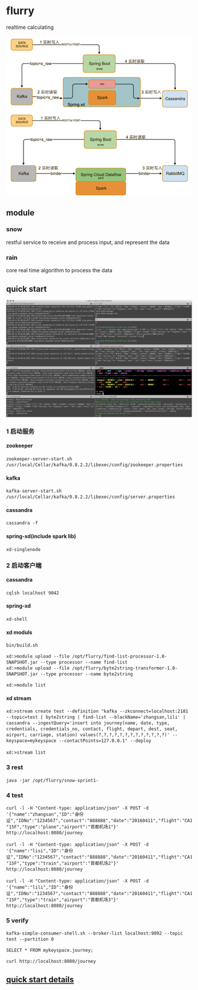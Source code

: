 # flurry
realtime calculating

![](doc/flurry.png)

## module
### snow
restful service to receive and process input, and represent the data

### rain
core real time algorithm to process the data

## quick start
![](doc/demo.png)
### 1 启动服务
#### zookeeper
```
zookeeper-server-start.sh /usr/local/Cellar/kafka/0.8.2.2/libexec/config/zookeeper.properties
```
#### kafka
```
kafka-server-start.sh /usr/local/Cellar/kafka/0.8.2.2/libexec/config/server.properties
```
#### cassandra
```
cassandra -f
```
#### spring-xd(include spark lib)
```
xd-singlenode

```
### 2 启动客户端
#### cassandra
```
cqlsh localhost 9042
```

#### spring-xd
```
xd-shell

```

#### xd moduls
```
bin/build.sh
```
```
xd:>module upload --file /opt/flurry/find-list-processor-1.0-SNAPSHOT.jar --type processor --name find-list
xd:>module upload --file /opt/flurry/byte2string-transformer-1.0-SNAPSHOT.jar --type processor --name byte2string
```

```
xd:>module list

```
#### xd stream
```
xd:>stream create test --definition "kafka --zkconnect=localhost:2181 --topic=test | byte2string | find-list --blackName='zhangsan,lili' | cassandra --ingestQuery='insert into journey(name, date, type, credentials, credentials_no, contact, flight, depart, dest, seat, airport, carriage, station) values(?,?,?,?,?,?,?,?,?,?,?,?,?)' --keyspace=mykeyspace --contactPoints=127.0.0.1" --deploy

xd:>stream list
```
### 3 rest
```
java -jar /opt/flurry/snow-sprint1-
```

### 4 test
```
curl -l -H "Content-type: application/json" -X POST -d '{"name":"zhangsan","ID":"身份证","IDNo":"1234567","contact":"888888","date":"20160411","flight":"CA1986","from":"beijing","to":"hangzhou","seat": "15F","type":"plane","airport":"首都机场1"}' http://localhost:8080/journey

curl -l -H "Content-type: application/json" -X POST -d '{"name":"lisi","ID":"身份证","IDNo":"1234567","contact":"888888","date":"20160411","flight":"CA1986","from":"beijing","to":"hangzhou","seat": "15F","type":"train","airport":"首都机场2"}' http://localhost:8080/journey

curl -l -H "Content-type: application/json" -X POST -d '{"name":"lili","ID":"身份证","IDNo":"1234567","contact":"888888","date":"20160411","flight":"CA1986","from":"beijing","to":"hangzhou","seat": "15F","type":"train","airport":"首都机场3"}' http://localhost:8080/journey
```

### 5 verify

```
kafka-simple-consumer-shell.sh --broker-list localhost:9092 --topic test --partition 0
```

```
SELECT * FROM mykeyspace.journey;
```

```
curl http://localhost:8080/journey
```

## [quick start details](doc/demo.md)
